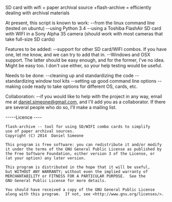 SD card with wifi + paper archival source +flash-archive = efficiently dealing with archival materials


At present, this script is known to work:
--from the linux command line (tested on ubuntu)
--using	Python 3.4
--using a Toshiba FlashAir SD card with WIFI in a Sony Alpha 35 camera (should work with most cameras that take full-size SD cards)

Features to be added:
--support for other SD card/WIFI combos.  If you have one, let me know, and we can try to add that in.
--Windows and OSX support. The latter should be easy enough, and for the former, I've no idea. Might be easy too. I don't use either, so your help testing would be useful.

Needs to be done:
--cleaning up and standardizing the code
--standardizing window tool kits
--setting up good command line options
--making code ready to take options for different OS, cards, etc.

Collaboration:
--if you would like to help with the project in any way, email me at daniel.simeone@gmail.com, and I'll add you as a collaborator. If there are several people who do so, I'll make a mailing list.



-----Licence ----

    flash-archive -- tool for using SD/WIFI combo cards to simplify
    use of paper archival sources.
    Copyright (C) 2014  Daniel Simeone

    This program is free software: you can redistribute it and/or modify
    it under the terms of the GNU General Public License as published by
    the Free Software Foundation, either version 3 of the License, or
    (at your option) any later version.

    This program is distributed in the hope that it will be useful,
    but WITHOUT ANY WARRANTY; without even the implied warranty of
    MERCHANTABILITY or FITNESS FOR A PARTICULAR PURPOSE.  See the
    GNU General Public License for more details.

    You should have received a copy of the GNU General Public License
    along with this program.  If not, see <http://www.gnu.org/licenses/>.



